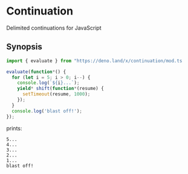 # Continuation

Delimited continuations for JavaScript


## Synopsis

``` typescript
import { evaluate } from "https://deno.land/x/continuation/mod.ts

evaluate(function*() {
  for (let i = 5; i > 0; i--) {
    console.log(`${i}...`);
    yield* shift(function*(resume) {
      setTimeout(resume, 1000);
    });
  }
  console.log('blast off!');
});
```

prints:

``` text
5...
4...
3...
2...
1...
blast off!
```
